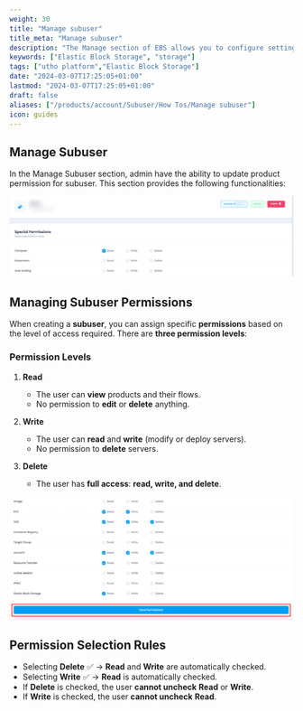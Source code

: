 ```yaml
---
weight: 30
title: "Manage subuser"
title_meta: "Manage subuser"
description: "The Manage section of EBS allows you to configure settings, resize volumes, attach or detach them from instances, and destroy volumes when no longer needed."
keywords: ["Elastic Block Storage", "storage"]
tags: ["utho platform","Elastic Block Storage"]
date: "2024-03-07T17:25:05+01:00"
lastmod: "2024-03-07T17:25:05+01:00"
draft: false 
aliases: ["/products/account/Subuser/How Tos/Manage subuser"]
icon: guides
---
```

## Manage Subuser

In the Manage Subuser section, admin have the ability to update product permission for subuser. This section provides the following functionalities:

![1743759896129](image/index/1743759896129.png)

## **Managing Subuser Permissions**

When creating a **subuser**, you can assign specific **permissions** based on the level of access required. There are **three permission levels**:

### **Permission Levels**

1. **Read**

   - The user can **view** products and their flows.
   - No permission to **edit** or **delete** anything.
2. **Write**

   - The user can **read** and **write** (modify or deploy servers).
   - No permission to **delete** servers.
3. **Delete**

   - The user has **full access**: **read, write, and delete**.

![1743759962397](image/index/1743759962397.png)

## **Permission Selection Rules**

- Selecting **Delete** ✅ → **Read** and **Write** are automatically checked.
- Selecting **Write** ✅ → **Read** is automatically checked.
- If **Delete** is checked, the user **cannot uncheck** **Read** or **Write**.
- If **Write** is checked, the user **cannot uncheck** **Read**.

